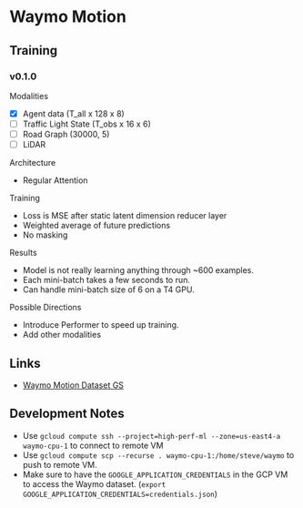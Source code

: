 # Waymo Motion

## Training

### v0.1.0

Modalities
- [x] Agent data (T_all x 128 x 8)
- [ ] Traffic Light State (T_obs x 16 x 6)
- [ ] Road Graph (30000, 5)
- [ ] LiDAR

Architecture
- Regular Attention

Training
- Loss is MSE after static latent dimension reducer layer
- Weighted average of future predictions
- No masking

Results
- Model is not really learning anything through ~600 examples.
- Each mini-batch takes a few seconds to run.
- Can handle mini-batch size of 6 on a T4 GPU.

Possible Directions
- Introduce Performer to speed up training.
- Add other modalities

## Links

- [Waymo Motion Dataset GS](https://console.cloud.google.com/storage/browser/waymo_open_dataset_motion_v_1_2_0)

## Development Notes

- Use `gcloud compute ssh --project=high-perf-ml --zone=us-east4-a waymo-cpu-1` to connect to remote VM
- Use `gcloud compute scp --recurse . waymo-cpu-1:/home/steve/waymo` to push to remote VM.
- Make sure to have the `GOOGLE_APPLICATION_CREDENTIALS` in the GCP VM to access the Waymo dataset. (`export GOOGLE_APPLICATION_CREDENTIALS=credentials.json`)
